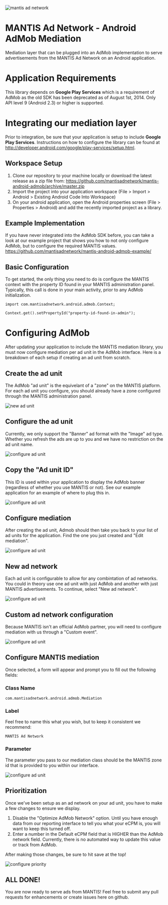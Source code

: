 ![mantis ad network](https://github.com/mantisadnetwork/mantis-android-admob/raw/master/images/logo.png)

MANTIS Ad Network - Android AdMob Mediation
====================

Mediation layer that can be plugged into an AdMob implementation to serve advertisements from the MANTIS Ad Network on an Android application.

# Application Requirements

This library depends on **Google Play Services** which is a requirement of AdMob as the old SDK has been deprecated as of August 1st, 2014. Only API level 9 (Android 2.3) or higher is supported.

# Integrating our mediation layer

Prior to integration, be sure that your application is setup to include **Google Play Services**. Instructions on how to configure the library can be found at http://developer.android.com/google/play-services/setup.html.

## Workspace Setup

1. Clone our repository to your machine locally or download the latest release as a zip file from: https://github.com/mantisadnetwork/mantis-android-admob/archive/master.zip
2. Import the project into your application workspace (File > Import > Android > Existing Android Code Into Workspace)
3. On your android application, open the Android properties screen (File > Properties > Android) and add the recently imported project as a library.

## Example Implementation

If you have never integrated into the AdMob SDK before, you can take a look at our example project that shows you how to not only configure AdMob, but to configure the required MANTIS values. https://github.com/mantisadnetwork/mantis-android-admob-example/

## Basic Configuration

To get started, the only thing you need to do is configure the MANTIS context with the property ID found in your MANTIS administration panel. Typically, this call is done in your main activity, prior to any AdMob initialization.

```
import com.mantisadnetwork.android.admob.Context;

Context.get().setPropertyId("property-id-found-in-admin");
```

# Configuring AdMob

After updating your application to include the MANTIS mediation library, you must now configure mediation per ad unit in the AdMob interface. Here is a breakdown of each setup if creating an ad unit from scratch.

## Create the ad unit

The AdMob "ad unit" is the equivelant of a "zone" on the MANTIS platform. For each ad unit you configure, you should already have a zone configured through the MANTIS administration panel.

![new ad unit](https://github.com/mantisadnetwork/mantis-android-admob/raw/master/images/screen1.jpg)

## Configure the ad unit

Currently, we only support the "Banner" ad format with the "Image" ad type. Whether you refresh the ads are up to you and we have no restriction on the ad unit name.

![configure ad unit](https://github.com/mantisadnetwork/mantis-android-admob/raw/master/images/screen2.jpg)

## Copy the "Ad unit ID"

This ID is used within your application to display the AdMob banner (regardless of whether you use MANTIS or not). See our example application for an example of where to plug this in.

![configure ad unit](https://github.com/mantisadnetwork/mantis-android-admob/raw/master/images/screen3.jpg)

## Configure mediation

After creating the ad unit, Admob should then take you back to your list of ad units for the application. Find the one you just created and "Edit mediation".

![configure ad unit](https://github.com/mantisadnetwork/mantis-android-admob/raw/master/images/screen4.jpg)

## New ad network

Each ad unit is configurable to allow for any combintation of ad networks. You could in theory use one ad unit with just AdMob and another with just MANTIS advertisements. To continue, select "New ad network".

![configure ad unit](https://github.com/mantisadnetwork/mantis-android-admob/raw/master/images/screen5.jpg)

## Custom ad network configuration

Because MANTIS isn't an official AdMob partner, you will need to configure mediation with us through a "Custom event".

![configure ad unit](https://github.com/mantisadnetwork/mantis-android-admob/raw/master/images/screen6.jpg)

## Configure MANTIS mediation

Once selected, a form will appear and prompt you to fill out the following fields:

### Class Name
```
com.mantisadnetwork.android.admob.Mediation
```

### Label
Feel free to name this what you wish, but to keep it consistent we recommend:
```
MANTIS Ad Network
```

### Parameter
The parameter you pass to our mediation class should be the MANTIS zone id that is provided to you within our interface.

![configure ad unit](https://github.com/mantisadnetwork/mantis-android-admob/raw/master/images/screen7.jpg)

## Prioritization

Once we've been setup as an ad network on your ad unit, you have to make a few changes to ensure we display.

1. Disable the "Optimize AdMob Network" option. Until you have enough data from our reporting interface to tell you what your eCPM is, you will want to keep this turned off.
2. Enter a number in the Default eCPM field that is HIGHER than the AdMob network field. Currently, there is no automated way to update this value or track from AdMob.

After making those changes, be sure to hit save at the top!

![configure priority](https://github.com/mantisadnetwork/mantis-android-admob/raw/master/images/screen8.jpg)

## ALL DONE!

You are now ready to serve ads from MANTIS! Feel free to submit any pull requests for enhancements or create issues here on github.